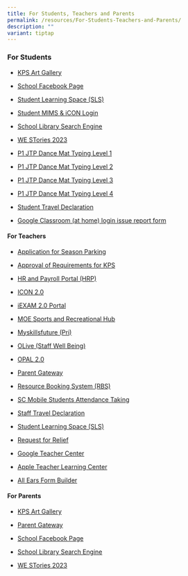 ```yaml
---
title: For Students, Teachers and Parents
permalink: /resources/For-Students-Teachers-and-Parents/
description: ""
variant: tiptap
---
```

<h3><strong>For Students</strong></h3>
<ul>
<li>
<p><a href="https://sites.google.com/view/kpsartgallery2021/home" rel="noopener noreferrer nofollow" target="_blank">KPS Art Gallery</a>
</p>
</li>
<li>
<p><a href="https://www.facebook.com/KranjiPrimarySchool.Official" rel="noopener noreferrer nofollow" target="_blank">School Facebook Page</a>
</p>
</li>
<li>
<p><a href="https://vle.learning.moe.edu.sg/login" rel="noopener noreferrer nofollow" target="_blank">Student Learning Space (SLS)</a>
</p>
</li>
<li>
<p><a href="https://idp.mims.moe.gov.sg/" rel="noopener noreferrer nofollow" target="_blank">Student MIMS &amp; iCON Login</a>
</p>
</li>
<li>
<p><a href="https://schoolibrary.moe.edu.sg/kranjipri/cgi-bin/spydus.exe/MSGTRN/WPAC/HOME" rel="noopener noreferrer nofollow" target="_blank">School Library Search Engine</a>
</p>
</li>
<li>
<p><a href="https://online.fliphtml5.com/obrr/qkde/#p=1" rel="noopener noreferrer nofollow" target="_blank">WE STories 2023</a>
</p>
</li>
<li>
<p><a href="https://toybox.tools.bbc.co.uk/activities/id/activity-dance-mat-typing/exitGameUrl/http%3A%2F%2Fwww.bbc.co.uk%2Fguides%2Fz3c6tfr" rel="noopener noreferrer nofollow" target="_blank">P1 JTP Dance Mat Typing Level 1</a>
</p>
</li>
<li>
<p><a href="https://toybox.tools.bbc.co.uk/activities/id/activity-dance-mat-typing-level2/exitGameUrl/http%3A%2F%2Fwww.bbc.co.uk%2Fguides%2Fz3c6tfr" rel="noopener noreferrer nofollow" target="_blank">P1 JTP Dance Mat Typing Level 2</a>
</p>
</li>
<li>
<p><a href="https://toybox.tools.bbc.co.uk/activities/id/activity-dance-mat-typing-level3/exitGameUrl/http%3A%2F%2Fwww.bbc.co.uk%2Fguides%2Fz3c6tfr" rel="noopener noreferrer nofollow" target="_blank">P1 JTP Dance Mat Typing Level 3</a>
</p>
</li>
<li>
<p><a href="https://toybox.tools.bbc.co.uk/activities/id/activity-dance-mat-typing-level4/exitGameUrl/http%3A%2F%2Fwww.bbc.co.uk%2Fguides%2Fz3c6tfr" rel="noopener noreferrer nofollow" target="_blank">P1 JTP Dance Mat Typing Level 4</a>
</p>
</li>
<li>
<p><a href="https://form.gov.sg/6348b384168a250012344bb7" rel="noopener noreferrer nofollow" target="_blank">Student Travel Declaration</a>
</p>
</li>
<li>
<p><a href="https://form.gov.sg/677c8153103c8249e2bc7e1c" rel="noopener noreferrer nofollow" target="_blank">Google Classroom (at home) login issue report form</a>
</p>
</li>
</ul>
<h4><strong>For Teachers</strong></h4>
<ul>
<li>
<p><a href="https://form.gov.sg/63ad1a645b04ae0011a5c075" rel="noopener noreferrer nofollow" target="_blank">Application for Season Parking</a>
</p>
</li>
<li>
<p><a href="https://form.gov.sg/63abb30ebf597600125e5f79" rel="noopener noreferrer nofollow" target="_blank">Approval of Requirements for KPS</a>
</p>
</li>
<li>
<p><a href="https://www.hrp.gov.sg/hrp/#/" rel="noopener noreferrer nofollow" target="_blank">HR and Payroll Portal (HRP)</a>
</p>
</li>
<li>
<p><a href="https://workspace.google.com/dashboard" rel="noopener noreferrer nofollow" target="_blank">ICON 2.0</a>
</p>
</li>
<li>
<p><a href="https://iexams.seab.gov.sg/sso/login?service=https%3A%2F%2Fiexams.seab.gov.sg%2Fsso%2Foauth2.0%2FcallbackAuthorize%3Fclient_id%3Diexams2-prod%26redirect_uri%3Dhttps%253A%252F%252Fiexams.seab.gov.sg%252Fiexams2%252Flogin%252Foauth2%252Fcode%252Fiexams2-prod%26response_type%3Dcode%26client_name%3DCasOAuthClient" rel="noopener noreferrer nofollow" target="_blank">iEXAM 2.0 Portal</a>
</p>
</li>
<li>
<p><a href="https://www.mesrc.net/" rel="noopener noreferrer nofollow" target="_blank">MOE Sports and Recreational Hub</a>
</p>
</li>
<li>
<p><a href="https://www.myskillsfuture.gov.sg/content/student/en/primary.html" rel="noopener noreferrer nofollow" target="_blank">Myskillsfuture (Pri)</a>
</p>
</li>
<li>
<p><a href="https://academyofsingaporeteachers.moe.edu.sg/olive#:~:text=OLive%20is%20an%20integrated%20approach,%2C%20work%2C%20community%20and%20environment." rel="noopener noreferrer nofollow" target="_blank">OLive (Staff Well Being)</a>
</p>
</li>
<li>
<p><a href="https://idm.opal2.moe.edu.sg/account/login?returnUrl=%2Fconnect%2Fauthorize%2Fcallback%3Fresponse_type%3Dcode%26client_id%3DOpal2WebApp%26state%3Dr0sVrgZFQ5dCCSjPtZdQkWDiJJmjoZHkZVQ74CsvgWcSL%26redirect_uri%3Dhttps%253A%252F%252Fwww.opal2.moe.edu.sg%252Fapp%252Findex.html%26scope%3Droles%2520profile%2520cxprofile%2520openid%2520cxDomainInternalApi%26code_challenge%3DcxpPFWqiM2tOpT60g68QX_losyul9baYxjL_7OmLpsI%26code_challenge_method%3DS256%26nonce%3Dr0sVrgZFQ5dCCSjPtZdQkWDiJJmjoZHkZVQ74CsvgWcSL" rel="noopener noreferrer nofollow" target="_blank">OPAL 2.0</a>
</p>
</li>
<li>
<p><a href="https://pg.moe.edu.sg/#home" rel="noopener noreferrer nofollow" target="_blank">Parent Gateway</a>
</p>
</li>
<li>
<p><a href="https://rbs.avero-tech.com/" rel="noopener noreferrer nofollow" target="_blank">Resource Booking System (RBS)</a>
</p>
</li>
<li>
<p><a href="https://scmobile.moe.edu.sg/login" rel="noopener noreferrer nofollow" target="_blank">SC Mobile Students Attendance Taking</a>
</p>
</li>
<li>
<p><a href="https://form.gov.sg/6347d978eae00c0012c06449" rel="noopener noreferrer nofollow" target="_blank">Staff Travel Declaration</a>
</p>
</li>
<li>
<p><a href="https://vle.learning.moe.edu.sg/login" rel="noopener noreferrer nofollow" target="_blank">Student Learning Space (SLS)</a>
</p>
</li>
<li>
<p><a href="https://forms.gle/biyGGha8LYVGDvTD7" rel="noopener noreferrer nofollow" target="_blank">Request for Relief</a>
</p>
</li>
<li>
<p><a href="https://edu.google.com/for-educators/overview/?modal_active=none" rel="noopener noreferrer nofollow" target="_blank">Google Teacher Center</a>
</p>
</li>
<li>
<p><a href="https://education.apple.com/#/home/resources" rel="noopener noreferrer nofollow" target="_blank">Apple Teacher Learning Center</a>
</p>
</li>
<li>
<p><a href="https://forms.moe.edu.sg" rel="noopener noreferrer nofollow" target="_blank">All Ears Form Builder</a>
</p>
</li>
</ul>
<h4><strong>For Parents</strong></h4>
<ul>
<li>
<p><a href="https://sites.google.com/view/kpsartgallery2021/home" rel="noopener noreferrer nofollow" target="_blank">KPS Art Gallery</a>
</p>
</li>
<li>
<p><a href="https://pg.moe.edu.sg/#home" rel="noopener noreferrer nofollow" target="_blank">Parent Gateway</a>
</p>
</li>
<li>
<p><a href="https://www.facebook.com/KranjiPrimarySchool.Official" rel="noopener noreferrer nofollow" target="_blank">School Facebook Page</a>
</p>
</li>
<li>
<p><a href="https://schoolibrary.moe.edu.sg/kranjipri/cgi-bin/spydus.exe/MSGTRN/WPAC/HOME" rel="noopener noreferrer nofollow" target="_blank">School Library Search Engine</a>
</p>
</li>
<li>
<p><a href="https://online.fliphtml5.com/obrr/qkde/#p=1" rel="noopener noreferrer nofollow" target="_blank">WE STories 2023</a>
</p>
</li>
</ul>
<p></p>